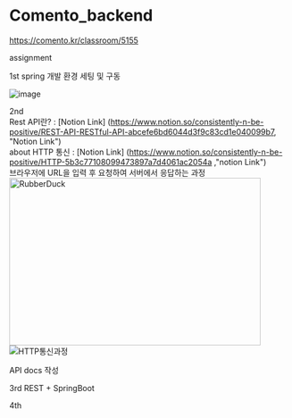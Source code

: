 # Comento_backend

https://comento.kr/classroom/5155

assignment

1st 
spring 개발 환경 세팅 및 구동

![image](https://user-images.githubusercontent.com/95724704/205059448-03e22dfb-2b22-4461-9f36-d16845dbc902.png)   


2nd    
Rest API란? : [Notion Link] (https://www.notion.so/consistently-n-be-positive/REST-API-RESTful-API-abcefe6bd6044d3f9c83cd1e040099b7, "Notion Link")   
about HTTP 통신 : [Notion Link] (https://www.notion.so/consistently-n-be-positive/HTTP-5b3c77108099473897a7d4061ac2054a ,"notion Link")   
브라우저에 URL을 입력 후 요청하여 서버에서 응답하는 과정   
<img src="/path/to/img.jpg" width="450px" height="300px" title="px(픽셀) 크기 설정" alt="RubberDuck"></img><br/>
![HTTP통신과정](https://user-images.githubusercontent.com/95724704/211257812-18d6e30e-4998-4cef-ab09-4db440b4599a.png)


API docs 작성


3rd
REST + SpringBoot

4th
